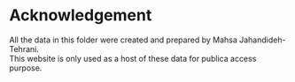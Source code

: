 # Acknowledgement
All the data in this folder were created and prepared by Mahsa Jahandideh-Tehrani.\
This website is only used as a host of these data for publica access purpose.
